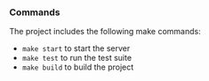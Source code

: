 
### Commands

The project includes the following make commands:

* `make start` to start the server
* `make test` to run the test suite
* `make build` to build the project
<!-- core diganti jadi model karena mengandung model agar lebih clean dan easy to understand -->
<!-- ./web/handlers/api bisa dipecah jadi response dan handler. API.go berisi hanya apiHandler dan newApiHandler -->
